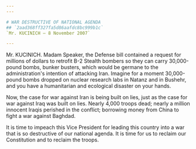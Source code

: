 ```yaml
---
---

# WAR DESTRUCTIVE OF NATIONAL AGENDA
## `2aad368ff327fa5d86aafdc8bc999b1c`
`Mr. KUCINICH — 8 November 2007`

---
```



Mr. KUCINICH. Madam Speaker, the Defense bill contained a request for 
millions of dollars to retrofit B-2 Stealth bombers so they can carry 
30,000-pound bombs, bunker busters, which would be germane to the 
administration's intention of attacking Iran. Imagine for a moment 
30,000-pound bombs dropped on nuclear research labs in Natanz and in 
Bushehr, and you have a humanitarian and ecological disaster on your 
hands.

Now, the case for war against Iran is being built on lies, just as 
the case for war against Iraq was built on lies. Nearly 4,000 troops 
dead; nearly a million innocent Iraqis perished in the conflict; 
borrowing money from China to fight a war against Baghdad.

It is time to impeach this Vice President for leading this country 
into a war that is so destructive of our national agenda. It is time 
for us to reclaim our Constitution and to reclaim the troops.
